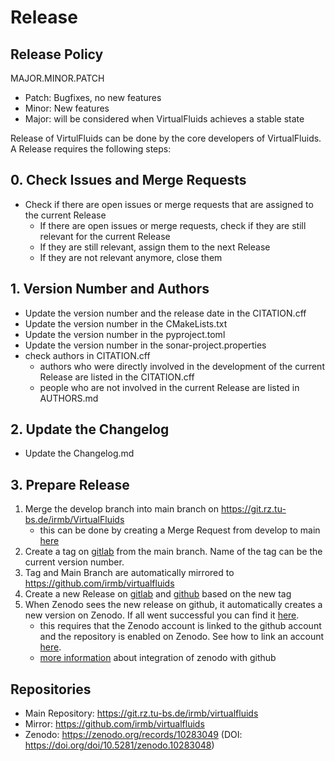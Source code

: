 <!-- SPDX-License-Identifier: GPL-3.0-or-later -->
<!-- SPDX-FileCopyrightText: Copyright © VirtualFluids Project contributors, see AUTHORS.md in root folder -->

# Release

## Release Policy

MAJOR.MINOR.PATCH
- Patch: Bugfixes, no new features
- Minor: New features
- Major: will be considered when VirtualFluids achieves a stable state


Release of VirtulFluids can be done by the core developers of VirtualFluids. A Release requires the following steps:

## 0. Check Issues and Merge Requests

- Check if there are open issues or merge requests that are assigned to the current Release
    - If there are open issues or merge requests, check if they are still relevant for the current Release
    - If they are still relevant, assign them to the next Release
    - If they are not relevant anymore, close them

## 1. Version Number and Authors

- Update the version number and the release date in the CITATION.cff
- Update the version number in the CMakeLists.txt
- Update the version number in the pyproject.toml
- Update the version number in the sonar-project.properties
- check authors in CITATION.cff
    - authors who were directly involved in the development of the current Release are listed in the CITATION.cff
    - people who are not involved in the current Release are listed in AUTHORS.md

## 2. Update the Changelog

- Update the Changelog.md

## 3. Prepare Release

1. Merge the develop branch into main branch on https://git.rz.tu-bs.de/irmb/VirtualFluids
    - this can be done by creating a Merge Request from develop to main [here](https://git.rz.tu-bs.de/irmb/VirtualFluids/-/merge_requests/new?merge_request%5Bsource_branch%5D=develop&merge_request%5Btarget_branch%5D=main)
2. Create a tag on [gitlab](https://git.rz.tu-bs.de/irmb/VirtualFluids/-/tags/new) from the main branch. Name of the tag can be the current version number.
3. Tag and Main Branch are automatically mirrored to https://github.com/irmb/virtualfluids
4. Create a new Release on [gitlab](https://git.rz.tu-bs.de/irmb/VirtualFluids/-/releases/new) and [github](https://github.com/irmb/virtualfluids/releases/new) based on the new tag
5. When Zenodo sees the new release on github, it automatically creates a new version on Zenodo. If all went successful you can find it [here](https://zenodo.org/account/settings/github/repository/irmb/virtualfluids).
   - this requires that the Zenodo account is linked to the github account and the repository is enabled on Zenodo. See how to link an account [here](https://help.zenodo.org/docs/profile/linking-accounts/).
    - [more information](https://docs.github.com/en/repositories/archiving-a-github-repository/referencing-and-citing-content) about integration of zenodo with github


## Repositories

- Main Repository: https://git.rz.tu-bs.de/irmb/virtualfluids
- Mirror: https://github.com/irmb/virtualfluids
- Zenodo: https://zenodo.org/records/10283049 (DOI: https://doi.org/doi/10.5281/zenodo.10283048)
